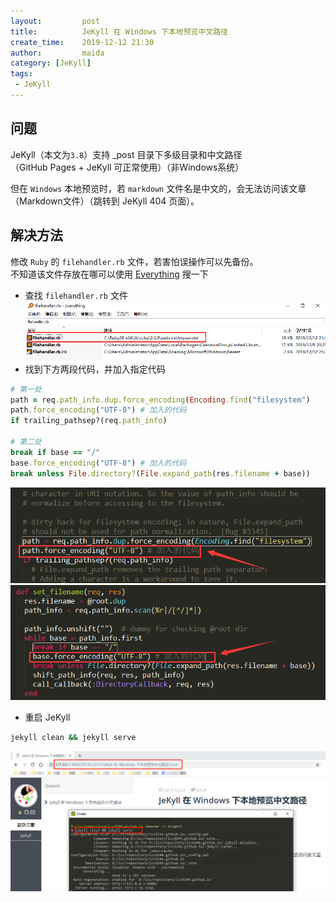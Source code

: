 ```yaml
---
layout:         post
title:          JeKyll 在 Windows 下本地预览中文路径
create_time:    2019-12-12 21:30
author:         maida
category: [JeKyll]
tags:
 - JeKyll
---
```


## 问题  

JeKyll（本文为`3.8`）支持 _post 目录下多级目录和中文路径  
（GitHub Pages + JeKyll 可正常使用）（非Windows系统）  

但在 `Windows` 本地预览时，若 `markdown` 文件名是中文的，会无法访问该文章（Markdown文件）（跳转到 JeKyll 404 页面）。  

## 解决方法

修改 `Ruby` 的 `filehandler.rb` 文件，若害怕误操作可以先备份。  
不知道该文件存放在哪可以使用 [Everything](https://www.voidtools.com/zh-cn/) 搜一下
- 查找 `filehandler.rb` 文件  
![查找filehandler.rb](/imgs/JeKyll/2019/12122130_01.png)
- 找到下方两段代码，并加入指定代码

```ruby
# 第一处
path = req.path_info.dup.force_encoding(Encoding.find("filesystem")
path.force_encoding("UTF-8") # 加入的代码
if trailing_pathsep?(req.path_info)  

# 第二处
break if base == "/"
base.force_encoding("UTF-8") # 加入的代码
break unless File.directory?(File.expand_path(res.filename + base))
```

![第一处](/imgs/JeKyll/2019/12122130_02.png)  
![第二处](/imgs/JeKyll/2019/12122130_03.png)
- 重启 JeKyll 

```bash
jekyll clean && jekyll serve
```

![效果图](/imgs/JeKyll/2019/12122130_04.png)